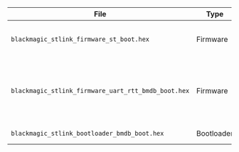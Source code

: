 | File | Type | Comment |
|---|---|---|
| `blackmagic_stlink_firmware_st_boot.hex` | Firmware | use with ST bootloader; no extras |
| `blackmagic_stlink_firmware_uart_rtt_bmdb_boot.hex` | Firmware | use with  BMDB bootloader; RTT support, UART on SWIM pins |
| `blackmagic_stlink_bootloader_bmdb_boot.hex` | Bootloader | BMDB bootloader |